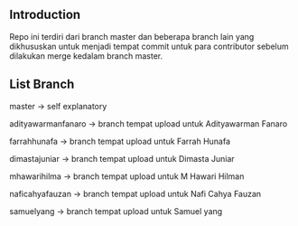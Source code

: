 Introduction
---------------------------------------

Repo ini terdiri dari branch master dan beberapa branch lain yang dikhususkan untuk menjadi tempat commit untuk para contributor sebelum dilakukan merge kedalam branch master.

List Branch
---------------------------------------

master              -> self explanatory

adityawarmanfanaro  -> branch tempat upload untuk Adityawarman Fanaro

farrahhunafa        -> branch tempat upload untuk Farrah Hunafa

dimastajuniar       -> branch tempat upload untuk Dimasta Juniar

mhawarihilma        -> branch tempat upload untuk M Hawari Hilman

naficahyafauzan     -> branch tempat upload untuk Nafi Cahya Fauzan

samuelyang          -> branch tempat upload untuk Samuel yang